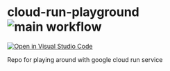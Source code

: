 # cloud-run-playground ![main workflow](https://github.com/Dmitry-Ship/cloud-run-playground/actions/workflows/main.yml/badge.svg)

[![Open in Visual Studio Code](https://open.vscode.dev/badges/open-in-vscode.svg)](https://open.vscode.dev/Dmitry-Ship/cloud-run-playground)

Repo for playing around with google cloud run service
